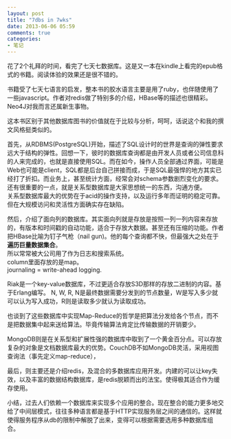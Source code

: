 ```yaml
---
layout: post
title: "7dbs in 7wks"
date: 2013-06-06 05:59
comments: true
categories:
- 笔记
---
```


花了2个礼拜的时间，看完了七天七数据库。这是又一本在kindle上看完的epub格式的书籍。阅读体验的效果还是很不错的。

书籍受了七天七语言的启发，整本书的胶水语言主要是用了ruby，也伴随使用了一些javascript。作者对redis做了特别多的介绍，HBase等的描述也很精彩。Neo4J对我而言还属新生事物。

这本书区别于其他数据库图书的价值就在于比较与分析，呵呵，话说这个和我的撰文风格挺类似的。

首先，从RDBMS(PostgreSQL)开始，描述了SQL设计时的世界是查询的弹性要求远大于结构的弹性。回想一下，彼时的数据库查询都是由开发人员或者公司信息科的人来完成的，也就是直接使用SQL。而在如今，操作人员全部通过界面，可能是Web也可能是client，SQL都是后台自己拼接而成，于是SQL最强悍的地方其实已经打了折扣。而业务上，甚至统计方面，经常会对schema参数剧烈变化的要求。还有很重要的一点，就是关系型数据库是大家思想统一的东西，沟通方便。  
关系型数据库最大的优势在于acid的操作支持，以及运行多年而证明的稳定可靠。但在大规模访问和灵活性方面确实存在缺陷。  

然后，介绍了面向列的数据库。其实面向列就是存放是按照一列一列内容来存放的，有版本和时间戳的自动功能，适合于存放大数据。甚至还有压缩的功能。作者把HBase比喻为钉子气枪（nail gun)。他的每个查询都不快，但最强大之处在于**遍历巨量数据集合**。  
所以常常被大公司用了作为日志和搜索系统。  
column里面存放的是map。  
journaling = write-ahead logging.  

Riak是一个key-value数据库，不过更适合存放S3D那样的存放二进制的内容。基于Erlang编写。
N, W, R, N是最终数据需要分发到的节点数量，W是写入多少就可以认为写入成功，R则是读取多少就认为读取成功。

也谈到了这些数据库中实现Map-Reduce的哲学是把算法分发给各个节点，而不是把数据集中起来送给算法。毕竟传输算法肯定比传输数据的开销要少。

MongoDB则是在关系型和扩展性强的数据库中取到了一个黄金百分点。可以存放复杂的对象是文档数据库最大的优势。CouchDB不如MongoDB灵活，采用视图查询法（事先定义map-reduce），

最后，则主要还是介绍redis，及混合的多数据库应用开发。内建的可以让key失效，以及丰富的数据结构数据库，是redis脱颖而出的法宝。使得极其适合作为缓存使用。

小结，过去人们依赖一个数据库来实现多个应用的整合。现在整合的能力更多地交给了中间层模式，往往多种语言都是基于HTTP实现服务层之间的通信的。这样就使得服务程序从db的限制中解脱了出来，变得可以根据需要选用多种数据库组合。
